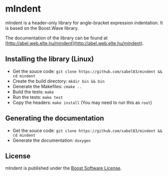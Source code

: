# mIndent

mIndent is a header-only library for angle-bracket expression indentation. It is
based on the Boost.Wave library.

The documentation of the library can be found at
[http://abel.web.elte.hu/mindent](http://abel.web.elte.hu/mindent).

## Installing the library (Linux)

* Get the souce code: `git clone https://github.com/sabel83/mindent && cd mindent`
* Create the build directory: `mkdir bin && bin`
* Generate the Makefiles: `cmake ..`
* Build the tests: `make`
* Run the tests: `make test`
* Copy the headers: `make install` (You may need to run this as `root`)

## Generating the documentation

* Get the souce code: `git clone https://github.com/sabel83/mindent && cd mindent`
* Generate the documentation: `doxygen`

## License

mIndent is published under the
[Boost Software License](http://www.boost.org/LICENSE_1_0.txt).


